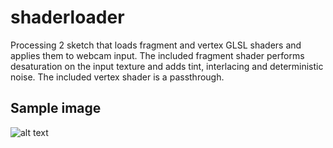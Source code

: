# shaderloader
Processing 2 sketch that loads fragment and vertex GLSL shaders and applies them to webcam input. The included fragment shader performs desaturation on the input texture and adds tint, interlacing and deterministic noise. The included vertex shader is a passthrough.

## Sample image
![alt text](https://github.com/marty777/shaderloader/raw/master/example.png "Sample image output")

